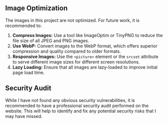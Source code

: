 ## Image Optimization

The images in this project are not optimized. For future work, it is recommended to:

1.  **Compress Images:** Use a tool like ImageOptim or TinyPNG to reduce the file size of all JPEG and PNG images.
2.  **Use WebP:** Convert images to the WebP format, which offers superior compression and quality compared to older formats.
3.  **Responsive Images:** Use the `<picture>` element or the `srcset` attribute to serve different image sizes for different screen resolutions.
4.  **Lazy Loading:** Ensure that all images are lazy-loaded to improve initial page load time.

## Security Audit

While I have not found any obvious security vulnerabilities, it is recommended to have a professional security audit performed on the website. This will help to identify and fix any potential security risks that I may have missed.
